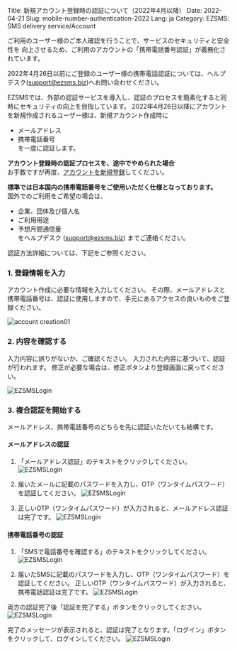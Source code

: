 Title: 新規アカウント登録時の認証について（2022年4月以降）
Date: 2022-04-21
Slug: mobile-number-authentication-2022
Lang: ja
Category: EZSMS: SMS delivery service/Account

ご利用のユーザー様のご本人確認を行うことで、サービスのセキュリティと安全性を
向上させるため、ご利用のアカウントの「携帯電話番号認証」が義務化されています。

2022年4月26日以前にご登録のユーザー様の携帯電話認証については、ヘルプデスク(support@ezsms.biz)へお問い合わせください。

EZSMSでは、外部の認証サービスを導入し、認証のプロセスを簡素化すると同時にセキュリティの向上を目指しています。
2022年4月26日以降にアカウントを新規作成されるユーザー様は、新規アカウント作成時に<br>
- メールアドレス<br>
- 携帯電話番号<br>
を一度に認証します。<br>

**アカウント登録時の認証プロセスを、途中でやめられた場合**<br>
お手数ですが再度、[アカウントを新規登録](https://www.ezsms.biz/ja/register/)してください。<br>


**標準では日本国内の携帯電話番号をご使用いただく仕様となっております。** <br>
国外でのご利用をご希望の場合は、<br>
- 企業、団体及び個人名<br>
- ご利用用途<br>
- 予想月間通信量</br>
をヘルプデスク (support@ezsms.biz) までご連絡ください。

認証方法詳細については、下記をご参照ください。

### 1. 登録情報を入力
アカウント作成に必要な情報を入力してください。
その際、メールアドレスと携帯電話番号は、認証に使用しますので、手元にあるアクセスの良いものをご登録ください。

![account creation01]({filename}/images/new-mobile-number-authentication-ja-01.png)

### 2. 内容を確認する
入力内容に誤りがないか、ご確認ください。
入力された内容に基づいて、認証が行われます。
修正が必要な場合は、修正ボタンより登録画面に戻ってください。

![EZSMSLogin]({filename}/images/new-mobile-number-authentication-ja-02.png)

### 3. 複合認証を開始する
メールアドレス、携帯電話番号のどちらを先に認証いただいても結構です。

#### メールアドレスの認証
1. 「メールアドレス認証」のテキストをクリックしてください。
![EZSMSLogin]({filename}/images/new-mobile-number-authentication-ja-03.png)

2. 届いたメールに記載のパスワードを入力し、OTP（ワンタイムパスワード）を認証してください。
![EZSMSLogin]({filename}/images/new-mobile-number-authentication-ja-04.png)

3. 正しいOTP（ワンタイムパスワード）が入力されると、メールアドレス認証は完了です。
![EZSMSLogin]({filename}/images/new-mobile-number-authentication-ja-05.png)

#### 携帯電話番号の認証
1. 「SMSで電話番号を確認する」のテキストをクリックしてください。
![EZSMSLogin]({filename}/images/new-mobile-number-authentication-ja-06.png)

2. 届いたSMSに記載のパスワードを入力し、OTP（ワンタイムパスワード）を認証してください。
正しいOTP（ワンタイムパスワード）が入力されると、携帯電話認証は完了です。
![EZSMSLogin]({filename}/images/new-mobile-number-authentication-ja-08.png)

両方の認証完了後「認証を完了する」ボタンをクリックしてください。
![EZSMSLogin]({filename}/images/new-mobile-number-authentication-ja-09.png)

完了のメッセージが表示されると、認証は完了となります。「ログイン」ボタンをクリックして、ログインしてください。
![EZSMSLogin]({filename}/images/new-mobile-number-authentication-ja-10.png)





